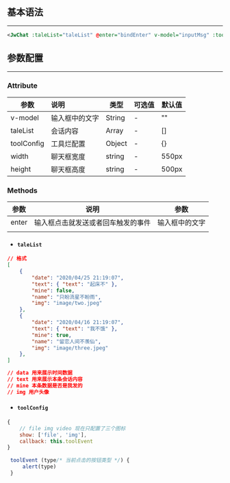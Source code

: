## 基本语法

---

``` xml
<JwChat :taleList="taleList" @enter="bindEnter" v-model="inputMsg" :toolConfig="tool" />
```



## 参数配置

---

### Attribute

| 参数       | 说明           | 类型   | 可选值 | 默认值 |
| ---------- | :------------- | ------ | ------ | ------ |
| v-model    | 输入框中的文字 | String | -      | ""     |
| taleList   | 会话内容       | Array  | -      | []     |
| toolConfig | 工具烂配置     | Object | -      | {}     |
| width      | 聊天框宽度     | string | -      | 550px  |
| height     | 聊天框高度     | string | -      | 500px  |

### Methods

| 参数  | 说明                               | 参数           |
| ----- | ---------------------------------- | -------------- |
| enter | 输入框点击就发送或者回车触发的事件 | 输入框中的文字 |
|       |                                    |                |



*  ####  `taleList`


``` json
// 格式
[
    {
        "date": "2020/04/25 21:19:07",
        "text": { "text": "起床不" },
        "mine": false,
        "name": "只盼流星不盼雨",
        "img": "image/two.jpeg"
    },
    {
        "date": "2020/04/16 21:19:07",
        "text": { "text": "我不饿" },
        "mine": true,
        "name": "留恋人间不羡仙",
        "img": "image/three.jpeg"
    },
]

// data 用来展示时间数据
// text 用来展示本条会话内容
// mine 本条数据是否是我发的
// img 用户头像
```

* #### `toolConfig` 

``` js
{
    // file img video 现在只配置了三个图标
    show: ['file', 'img'],
    callback: this.toolEvent
}
    
 toolEvent (type/* 当前点击的按钮类型 */) {
     alert(type)
 }    
```
